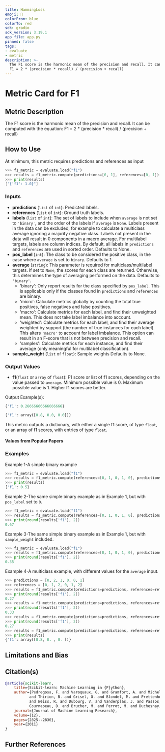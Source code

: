 ```yaml
---
title: HammingLoss
emoji: 🤗 
colorFrom: blue
colorTo: red
sdk: gradio
sdk_version: 3.19.1
app_file: app.py
pinned: false
tags:
- evaluate
- metric
description: >-
  The F1 score is the harmonic mean of the precision and recall. It can be computed with the equation:
  F1 = 2 * (precision * recall) / (precision + recall)
---
```


# Metric Card for F1


## Metric Description

The F1 score is the harmonic mean of the precision and recall. It can be computed with the equation:
F1 = 2 * (precision * recall) / (precision + recall)


## How to Use

At minimum, this metric requires predictions and references as input

```python
>>> f1_metric = evaluate.load("f1")
>>> results = f1_metric.compute(predictions=[0, 1], references=[0, 1])
>>> print(results)
["{'f1': 1.0}"]
```


### Inputs
- **predictions** (`list` of `int`): Predicted labels.
- **references** (`list` of `int`): Ground truth labels.
- **labels** (`list` of `int`): The set of labels to include when `average` is not set to `'binary'`, and the order of the labels if `average` is `None`. Labels present in the data can be excluded, for example to calculate a multiclass average ignoring a majority negative class. Labels not present in the data will result in 0 components in a macro average. For multilabel targets, labels are column indices. By default, all labels in `predictions` and `references` are used in sorted order. Defaults to None.
- **pos_label** (`int`): The class to be considered the positive class, in the case where `average` is set to `binary`. Defaults to 1.
- **average** (`string`): This parameter is required for multiclass/multilabel targets. If set to `None`, the scores for each class are returned. Otherwise, this determines the type of averaging performed on the data. Defaults to `'binary'`.
    - 'binary': Only report results for the class specified by `pos_label`. This is applicable only if the classes found in `predictions` and `references` are binary.
    - 'micro': Calculate metrics globally by counting the total true positives, false negatives and false positives.
    - 'macro': Calculate metrics for each label, and find their unweighted mean. This does not take label imbalance into account.
    - 'weighted': Calculate metrics for each label, and find their average weighted by support (the number of true instances for each label). This alters `'macro'` to account for label imbalance. This option can result in an F-score that is not between precision and recall.
    - 'samples': Calculate metrics for each instance, and find their average (only meaningful for multilabel classification).
- **sample_weight** (`list` of `float`): Sample weights Defaults to None.


### Output Values
- **f1**(`float` or `array` of `float`): F1 score or list of f1 scores, depending on the value passed to `average`. Minimum possible value is 0. Maximum possible value is 1. Higher f1 scores are better.

Output Example(s):
```python
{'f1': 0.26666666666666666}
```
```python
{'f1': array([0.8, 0.0, 0.0])}
```

This metric outputs a dictionary, with either a single f1 score, of type `float`, or an array of f1 scores, with entries of type `float`.


#### Values from Popular Papers




### Examples

Example 1-A simple binary example
```python
>>> f1_metric = evaluate.load("f1")
>>> results = f1_metric.compute(references=[0, 1, 0, 1, 0], predictions=[0, 0, 1, 1, 0])
>>> print(results)
{'f1': 0.5}
```

Example 2-The same simple binary example as in Example 1, but with `pos_label` set to `0`.
```python
>>> f1_metric = evaluate.load("f1")
>>> results = f1_metric.compute(references=[0, 1, 0, 1, 0], predictions=[0, 0, 1, 1, 0], pos_label=0)
>>> print(round(results['f1'], 2))
0.67
```

Example 3-The same simple binary example as in Example 1, but with `sample_weight` included.
```python
>>> f1_metric = evaluate.load("f1")
>>> results = f1_metric.compute(references=[0, 1, 0, 1, 0], predictions=[0, 0, 1, 1, 0], sample_weight=[0.9, 0.5, 3.9, 1.2, 0.3])
>>> print(round(results['f1'], 2))
0.35
```

Example 4-A multiclass example, with different values for the `average` input.
```python
>>> predictions = [0, 2, 1, 0, 0, 1]
>>> references = [0, 1, 2, 0, 1, 2]
>>> results = f1_metric.compute(predictions=predictions, references=references, average="macro")
>>> print(round(results['f1'], 2))
0.27
>>> results = f1_metric.compute(predictions=predictions, references=references, average="micro")
>>> print(round(results['f1'], 2))
0.33
>>> results = f1_metric.compute(predictions=predictions, references=references, average="weighted")
>>> print(round(results['f1'], 2))
0.27
>>> results = f1_metric.compute(predictions=predictions, references=references, average=None)
>>> print(results)
{'f1': array([0.8, 0. , 0. ])}
```


## Limitations and Bias



## Citation(s)
```bibtex
@article{scikit-learn,
    title={Scikit-learn: Machine Learning in {P}ython},
    author={Pedregosa, F. and Varoquaux, G. and Gramfort, A. and Michel, V.
           and Thirion, B. and Grisel, O. and Blondel, M. and Prettenhofer, P.
           and Weiss, R. and Dubourg, V. and Vanderplas, J. and Passos, A. and
           Cournapeau, D. and Brucher, M. and Perrot, M. and Duchesnay, E.},
    journal={Journal of Machine Learning Research},
    volume={12},
    pages={2825--2830},
    year={2011}
}
```


## Further References